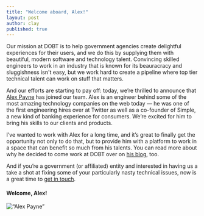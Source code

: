 ```yaml
---
title: "Welcome aboard, Alex!"
layout: post
author: clay
published: true
---
```


Our mission at DOBT is to help government agencies create delightful experiences for their users, and we do this by supplying them with beautiful, modern software and technology talent. Convincing skilled engineers to work in an industry that is known for its beauracracy and sluggishness isn't easy, but we work hard to create a pipeline where top tier technical talent can work on stuff that matters.

<!-- more -->

And our efforts are starting to pay off: today, we’re thrilled to announce that [Alex Payne](http://al3x.net) has joined our team. Alex is an engineer behind some of the most amazing technology companies on the web today — he was one of the first engineering hires over at Twitter as well as a co-founder of Simple, a new kind of banking experience for consumers. We’re excited for him to bring his skills to our clients and products.

I’ve wanted to work with Alex for a long time, and it’s great to finally get the opportunity not only to do that, but to provide him with a platform to work in a space that can benefit so much from his talents. You can read more about why he decided to come work at DOBT over on [his blog](http://al3x.net/2014/02/11/back-to-my-roots.html), too.

And if you’re a government (or affiliated) entity and interested in having us a take a shot at fixing some of your particularly nasty technical issues, now is a great time to [get in touch](http://dobt.co/#contact).

#### Welcome, Alex!

![“Alex Payne”](http://cl.ly/image/022l2H1V1U1p/bbeta_oct_2012_jpg__1024%C3%97683_-2.png)
